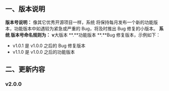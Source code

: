 ## 一、版本说明

**版本号说明：** 像其它优秀开源项目一样，系统 将保持每月发布一个新的功能版本，功能版本中如遇较为紧急或严重的 Bug，将及时推出 Bug 修复的小版本。
**系统 版本号命名规则为：** **v**大版本 **.**功能版本 **.**Bug 修复版本，示例如下：

- v1.0.1 是 v1.0.0 之后的 Bug 修复版本
- v1.1.0 是 v1.0.0 之后的功能版本

## 二、更新内容

### v2.0.0



